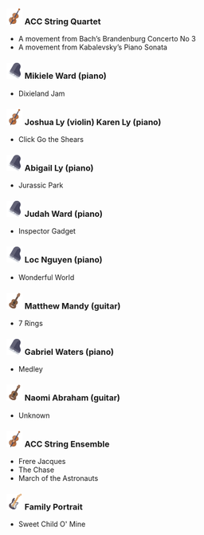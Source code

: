 ### ![cello](assets/images/cello.png) ACC String Quartet

- A movement from Bach’s Brandenburg Concerto No 3
- A movement from Kabalevsky’s Piano Sonata 

### ![piano](assets/images/piano.png) Mikiele Ward (piano)

- Dixieland Jam

### ![cello](assets/images/cello.png) Joshua Ly (violin) Karen Ly (piano)

- Click Go the Shears

### ![piano](assets/images/piano.png) Abigail Ly (piano)

- Jurassic Park

### ![piano](assets/images/piano.png) Judah Ward (piano)

- Inspector Gadget 

### ![piano](assets/images/piano.png) Loc Nguyen (piano)

- Wonderful World

### ![guitar](assets/images/guitar.png) Matthew Mandy (guitar)

- 7 Rings

### ![piano](assets/images/piano.png) Gabriel Waters (piano)

- Medley

### ![guitar](assets/images/guitar.png) Naomi Abraham (guitar)

- Unknown

### ![cello](assets/images/cello.png) ACC String Ensemble

- Frere Jacques
- The Chase
- March of the Astronauts

### ![electric_guitar](assets/images/electric_guitar.png) Family Portrait

- Sweet Child O' Mine

